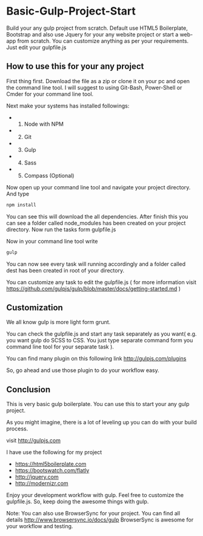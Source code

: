 # Basic-Gulp-Project-Start
Build your any gulp project from scratch. Default use HTML5 Boilerplate, Bootstrap and also use Jquery for your any website project or start a web-app from scratch. You can customize anything as per your requirements. Just edit your gulpfile.js

## How to use this for your any project
First thing first. Download the file as a zip or clone it on your pc and open the command line tool. I will suggest to using Git-Bash, Power-Shell or Cmder for your command line tool.

Next make your systems has installed followings:
- 1. Node with NPM
- 2. Git
- 3. Gulp
- 4. Sass
- 5. Compass (Optional)

Now open up your command line tool and navigate your project directory. And type
```JavaScript
npm install
```
You can see this will download the all dependencies. After finish this you can see a folder called node_modules has been created on your project directory. Now run the tasks form gulpfile.js

Now in your command line tool write
```JavaScript
gulp
```
You can now see every task will running accordingly and a folder called dest has been created in root of your directory.

You can customize any task to edit the gulpfile.js ( for more information visit https://github.com/gulpjs/gulp/blob/master/docs/getting-started.md )

## Customization 

We all know gulp is more light form grunt.

You can check the gulpfile.js and start any task separately as you want( e.g. you want gulp do SCSS to CSS. You just type separate command form you command line tool for your separate task ).

You can find many plugin on this following link
http://gulpjs.com/plugins

So, go ahead and use those plugin to do your workflow easy.

## Conclusion
This is very basic gulp boilerplate. You can use this to start your any gulp project. 

As you might imagine, there is a lot of leveling up you can do with your build process.

visit http://gulpjs.com

I have use the following for my project
- https://html5boilerplate.com
- https://bootswatch.com/flatly
- http://jquery.com
- http://modernizr.com

Enjoy your development workflow with gulp. Feel free to customize the gulpfile.js.
So, keep doing the awesome things with gulp.

Note: You can also use BrowserSync for your project. You can find all details http://www.browsersync.io/docs/gulp
BrowserSync is awesome for your workflow and testing.





